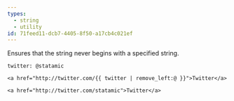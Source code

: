 ```yaml
---
types:
  - string
  - utility
id: 71feed11-dcb7-4405-8f50-a17cb4c021ef
---
```

Ensures that the string never begins with a specified string.

```.language-yaml
twitter: @statamic
```

```
<a href="http://twitter.com/{{ twitter | remove_left:@ }}">Twitter</a>
```

```.language-output
<a href="http://twitter.com/statamic">Twitter</a>
```
